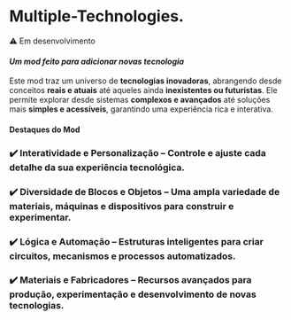 # Multiple-Technologies.
 :warning: Em desenvolvimento

#### *Um mod feito para adicionar novas tecnologia*

Este mod traz um universo de **tecnologias inovadoras**, abrangendo desde conceitos **reais e atuais** até aqueles ainda **inexistentes ou futuristas**. Ele permite explorar desde sistemas **complexos e avançados** até soluções mais **simples e acessíveis**, garantindo uma experiência rica e interativa.

#### **Destaques do Mod**

### ✔️ **Interatividade e Personalização** – Controle e ajuste cada detalhe da sua experiência tecnológica.

### ✔️ **Diversidade de Blocos e Objetos** – Uma ampla variedade de materiais, máquinas e dispositivos para construir e experimentar.

### ✔️ **Lógica e Automação** – Estruturas inteligentes para criar circuitos, mecanismos e processos automatizados.

### ✔️ **Materiais e Fabricadores** – Recursos avançados para produção, experimentação e desenvolvimento de novas tecnologias.